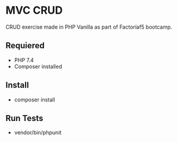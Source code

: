 # MVC CRUD

CRUD exercise made in PHP Vanilla as part of Factoríaf5 bootcamp.

## Requiered
- PHP 7.4
- Composer installed

## Install
- composer install

## Run Tests
- vendor/bin/phpunit



